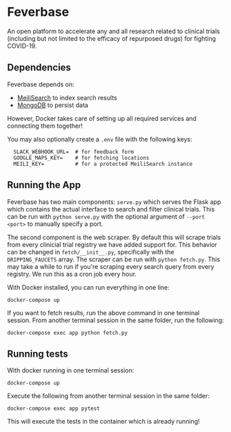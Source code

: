 
# Feverbase
An open platform to accelerate any and all research related to clinical trials (including but not limited to the efficacy of repurposed drugs) for fighting COVID-19.
## Dependencies
Feverbase depends on:

- [MeiliSearch](https://github.com/meilisearch/MeiliSearch) to index search results 
- [MongoDB](https://github.com/mongodb/mongo) to persist data

However, Docker takes care of setting up all required services and connecting them together!

You may also optionally create a `.env` file with the following keys:
```
  SLACK_WEBHOOK_URL=  # for feedback form
  GOOGLE_MAPS_KEY=    # for fetching locations
  MEILI_KEY=          # for a protected MeiliSearch instance
```

## Running the App
Feverbase has two main components: `serve.py` which serves the Flask app which contains the actual interface to search and filter clinical trials. This can be run with `python serve.py` with the optional argument of `--port <port>` to manually specify a port.

The second component is the web scraper. By default this will scrape trials from every clinicial trial registry we have added support for. This behavior can be changed in `fetch/__init__.py`, specifically with the `DRIPPING_FAUCETS` array. The scraper can be run with `python fetch.py`. This may take a while to run if you're scraping every search query from every registry. We run this as a cron job every hour.

With Docker installed, you can run everything in one line:
```
docker-compose up
```

If you want to fetch results, run the above command in one terminal session.
From another terminal session in the same folder, run the following:
```
docker-compose exec app python fetch.py
```

## Running tests
With docker running in one terminal session:
```
docker-compose up
```

Execute the following from another terminal session in the same folder:
```
docker-compose exec app pytest
```

This will execute the tests in the container which is already running!
